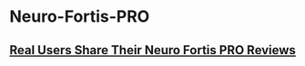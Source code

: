 # Neuro-Fortis-PRO

## [Real Users Share Their Neuro Fortis PRO Reviews]([https://getneurofortis.com/#aff=MichaelMica](https://github.com/samytores/Neuro-Fortis-PRO/blob/38565d7f03ad0c707ad4ea545be456b7e5640379/Real%20Users%20Share%20Their%20Neuro%20Fortis%20PRO%20Reviews.md) "Real Users Share Their Neuro Fortis PRO Reviews")
